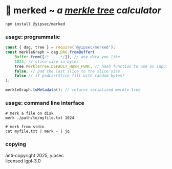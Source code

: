 # 🍃 merked ~ *a [merkle tree](https://en.wikipedia.org/wiki/Merkle_tree) calculator*

```
npm install @yipsec/merked
```

### usage: programmatic

```js
const { dag, tree } = require('@yipsec/merked');
const merkleGraph = dag.DAG.fromBuffer(
    Buffer.from([/* ... */]), // any data you like
    1024, // slice size in bytes
    tree.MerkleTree.DEFAULT_HASH_FUNC, // hash function to use on inputs
    false, // pad the last slice to the slice size
    false // if padLastSlice fill with random bytes?
);

merkleGraph.toMetadata(); // returns serialized merkle tree
```

### usage: command line interface

```
# merk a file on disk
merk ./path/to/myfile.txt 1024

# merk from stdin
cat myfile.txt | merk - | jq 
```

### copying

anti-copyright 2025, yipsec  
licensed lgpl-3.0
